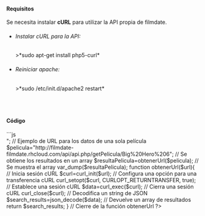 <h4>Requisitos</h4>
Se necesita instalar <b>cURL</b> para utilizar la API propia de filmdate.

- <h6>Instalar cURL para la API:</h6>
  >*sudo apt-get install php5-curl*

- <h6>Reiniciar apache:</h6>
  >*sudo /etc/init.d/apache2 restart*
<br>

<br>
<h4>Código</h4>
```js

<?php

// URL para obtener todas las películas
$peliculas="http://filmdate-filmdate.rhcloud.com/api/api.php/getPeliculas";

// Se obtiene los resultados en un array
$resultaPelis=obtenerUrl($peliculas);

// Se muestra el array
var_dump($resultaPelis);

echo "<br><br>";

// Ejemplo de URL para los datos de una sola película
$pelicula="http://filmdate-filmdate.rhcloud.com/api/api.php/getPelicula/Big%20Hero%206";

// Se obtiene los resultados en un array
$resultaPelicula=obtenerUrl($pelicula);

// Se muestra el array
var_dump($resultaPelicula);

function obtenerUrl($url){

    // Inicia sesión cURL
    $curl=curl_init($url);

    // Configura una opción para una transferencia cURL    
    curl_setopt($curl, CURLOPT_RETURNTRANSFER, true);

    // Establece una sesión cURL
    $data=curl_exec($curl);

    // Cierra una sesión cURL
    curl_close($curl);

    // Decodifica un string de JSON
    $search_results=json_decode($data);

    // Devuelve un array de resultados
    return $search_results;

} // Cierre de la función obtenerUrl
?>
```
